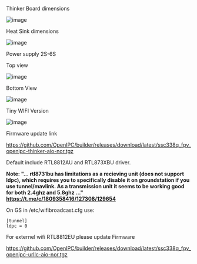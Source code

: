 Thinker Board dimensions

![image](https://github.com/user-attachments/assets/3a4a4605-a2ff-417f-9cc1-12a035f2eb07)

Heat Sink dimensions

![image](https://github.com/user-attachments/assets/2e8b1f4c-5a1b-40c2-b88f-97454b9fb3e8)


Power supply 2S-6S

Top view

![image](https://github.com/user-attachments/assets/50a1d6ee-fe4b-4f11-bd16-012f688c6383)

Bottom View

![image](https://github.com/user-attachments/assets/b60ce1b3-659f-4fd0-b5be-4c44252b7015)


Tiny WIFI Version

![image](https://github.com/user-attachments/assets/66b8e281-bbe5-4b46-a47e-fab66566ed11)


Firmware update link

https://github.com/OpenIPC/builder/releases/download/latest/ssc338q_fpv_openipc-thinker-aio-nor.tgz

Default include RTL8812AU and RTL873XBU driver.

<b>Note: "... rtl8731bu has limitations as a recieving unit (does not support ldpc), which requires you to specifically disable it on groundstation if you use tunnel/mavlink. As a transmission unit it seems to be working good for both 2.4ghz and 5.8ghz ..."
https://t.me/c/1809358416/127308/129654</b>

On GS in /etc/wifibroadcast.cfg use:
```
[tunnel]
ldpc = 0
```

For externel wifi RTL8812EU please update Firmware

https://github.com/OpenIPC/builder/releases/download/latest/ssc338q_fpv_openipc-urllc-aio-nor.tgz

